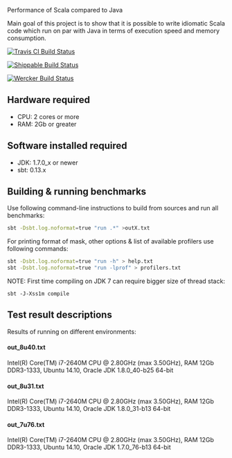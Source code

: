 Performance of Scala compared to Java

Main goal of this project is to show that it is possible to write idiomatic Scala code which run on par with Java in terms of execution speed and memory consumption.

[![Travis CI Build Status](https://secure.travis-ci.org/plokhotnyuk/scala-vs-java.png)](http://travis-ci.org/plokhotnyuk/scala-vs-java)

[![Shippable Build Status](https://api.shippable.com/projects/550ee5965ab6cc1352a767a9/badge?branchName=master)](https://app.shippable.com/projects/550ee5965ab6cc1352a767a9/builds)

[![Wercker Build Status](https://app.wercker.com/status/a73f239e6cf3a305c53182e4c99b83d9/s "wercker status")](https://app.wercker.com/project/bykey/a73f239e6cf3a305c53182e4c99b83d9)

## Hardware required
- CPU: 2 cores or more
- RAM: 2Gb or greater

## Software installed required
- JDK: 1.7.0_x or newer
- sbt: 0.13.x

## Building & running benchmarks
Use following command-line instructions to build from sources and run all benchmarks:
```sh
sbt -Dsbt.log.noformat=true "run .*" >outX.txt
```
For printing format of mask, other options & list of available profilers use following commands:
```sh
sbt -Dsbt.log.noformat=true "run -h" > help.txt
sbt -Dsbt.log.noformat=true "run -lprof" > profilers.txt
```
NOTE: First time compiling on JDK 7 can require bigger size of thread stack:
```
sbt -J-Xss1m compile
```

## Test result descriptions
Results of running on different environments:

#### out_8u40.txt
Intel(R) Core(TM) i7-2640M CPU @ 2.80GHz (max 3.50GHz), RAM 12Gb DDR3-1333, Ubuntu 14.10, Oracle JDK 1.8.0_40-b25 64-bit

#### out_8u31.txt
Intel(R) Core(TM) i7-2640M CPU @ 2.80GHz (max 3.50GHz), RAM 12Gb DDR3-1333, Ubuntu 14.10, Oracle JDK 1.8.0_31-b13 64-bit

#### out_7u76.txt
Intel(R) Core(TM) i7-2640M CPU @ 2.80GHz (max 3.50GHz), RAM 12Gb DDR3-1333, Ubuntu 14.10, Oracle JDK 1.7.0_76-b13 64-bit
